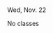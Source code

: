 
<div class="lecture2">



<div class="column_date">
<p markdown="block">

<br> 
Wed, Nov. 22

</p>
</div>



<div class="column_materials" >
<p markdown="block">

No classes 
<br> 

</p>
</div>



<div class="column_assign">
<p markdown="block">

</p>
</div>

</div>
